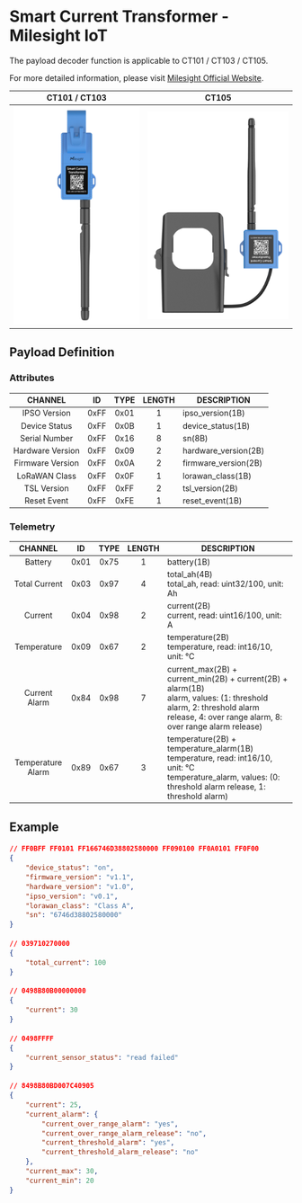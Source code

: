 # Smart Current Transformer - Milesight IoT

The payload decoder function is applicable to CT101 / CT103 / CT105.

For more detailed information, please visit [Milesight Official Website](https://www.milesight.com/iot/product/lorawan-sensor/ct10x).

|          CT101 / CT103          |        CT105        |
| :-----------------------------: | :-----------------: |
| ![CT101_CT103](CT101_CT103.png) | ![CT105](CT105.png) |

## Payload Definition

### Attributes

|     CHANNEL      |  ID  | TYPE | LENGTH | DESCRIPTION          |
| :--------------: | :--: | :--: | :----: | -------------------- |
|   IPSO Version   | 0xFF | 0x01 |   1    | ipso_version(1B)     |
|  Device Status   | 0xFF | 0x0B |   1    | device_status(1B)    |
|  Serial Number   | 0xFF | 0x16 |   8    | sn(8B)               |
| Hardware Version | 0xFF | 0x09 |   2    | hardware_version(2B) |
| Firmware Version | 0xFF | 0x0A |   2    | firmware_version(2B) |
|  LoRaWAN Class   | 0xFF | 0x0F |   1    | lorawan_class(1B)    |
|   TSL Version    | 0xFF | 0xFF |   2    | tsl_version(2B)      |
|   Reset Event    | 0xFF | 0xFE |   1    | reset_event(1B)      |

### Telemetry

|      CHANNEL      |  ID  | TYPE | LENGTH | DESCRIPTION                                                                                                                                                                        |
| :---------------: | :--: | :--: | :----: | ---------------------------------------------------------------------------------------------------------------------------------------------------------------------------------- |
|      Battery      | 0x01 | 0x75 |   1    | battery(1B)                                                                                                                                                                        |
|   Total Current   | 0x03 | 0x97 |   4    | total_ah(4B)<br />total_ah, read: uint32/100, unit: Ah                                                                                                                             |
|      Current      | 0x04 | 0x98 |   2    | current(2B)<br />current, read: uint16/100, unit: A                                                                                                                                |
|    Temperature    | 0x09 | 0x67 |   2    | temperature(2B)<br />temperature, read: int16/10, unit: ℃                                                                                                                          |
|   Current Alarm   | 0x84 | 0x98 |   7    | current_max(2B) + current_min(2B) + current(2B) + alarm(1B)<br />alarm, values: (1: threshold alarm, 2: threshold alarm release, 4: over range alarm, 8: over range alarm release) |
| Temperature Alarm | 0x89 | 0x67 |   3    | temperature(2B) + temperature_alarm(1B)<br />temperature, read: int16/10, unit: ℃<br />temperature_alarm, values: (0: threshold alarm release, 1: threshold alarm)                 |

## Example

```json
// FF0BFF FF0101 FF166746D38802580000 FF090100 FF0A0101 FF0F00
{
    "device_status": "on",
    "firmware_version": "v1.1",
    "hardware_version": "v1.0",
    "ipso_version": "v0.1",
    "lorawan_class": "Class A",
    "sn": "6746d38802580000"
}

// 039710270000
{
    "total_current": 100
}

// 0498B80B00000000
{
    "current": 30
}

// 0498FFFF
{
    "current_sensor_status": "read failed"
}

// 8498B80BD007C40905
{
    "current": 25,
    "current_alarm": {
        "current_over_range_alarm": "yes",
        "current_over_range_alarm_release": "no",
        "current_threshold_alarm": "yes",
        "current_threshold_alarm_release": "no"
    },
    "current_max": 30,
    "current_min": 20
}
```
